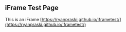 ## iFrame Test Page

<script>
try {
  parent.postMessage('iframeFormSubmit', 'http://www.ryanpraski.com/');
} catch(e) {
  //Log Error
  window.console && window.console.log(e);
}
</script>

This is an iFrame  [https://ryanpraski.github.io/iframetest/](https://ryanpraski.github.io/iframetest/)
